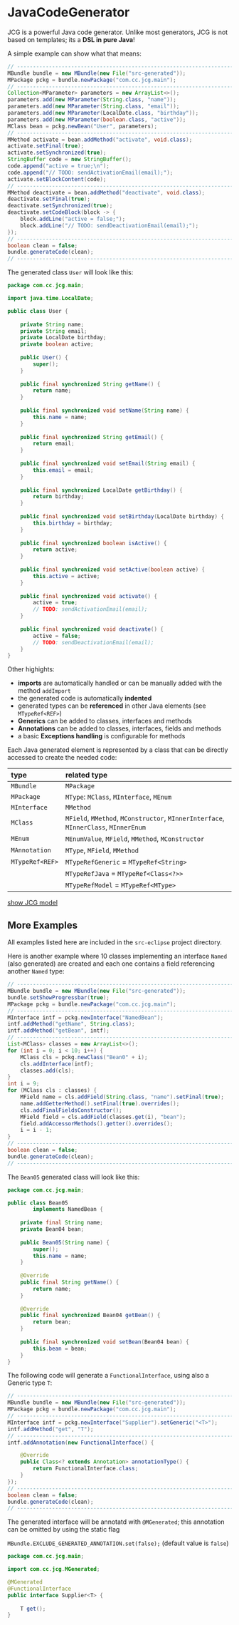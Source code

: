 # JavaCodeGenerator

JCG is a powerful Java code generator. 
Unlike most generators, JCG is not based on templates; its a **DSL in pure Java**!

A simple example can show what that means:

```java
// ----------------------------------------------------------------------------------
MBundle bundle = new MBundle(new File("src-generated"));
MPackage pckg = bundle.newPackage("com.cc.jcg.main");
// ----------------------------------------------------------------------------------
Collection<MParameter> parameters = new ArrayList<>();
parameters.add(new MParameter(String.class, "name"));
parameters.add(new MParameter(String.class, "email"));
parameters.add(new MParameter(LocalDate.class, "birthday"));
parameters.add(new MParameter(boolean.class, "active"));
MClass bean = pckg.newBean("User", parameters);
// ----------------------------------------------------------------------------------
MMethod activate = bean.addMethod("activate", void.class);
activate.setFinal(true);
activate.setSynchronized(true);
StringBuffer code = new StringBuffer();
code.append("active = true;\n");
code.append("// TODO: sendActivationEmail(email);");
activate.setBlockContent(code);
// ----------------------------------------------------------------------------------
MMethod deactivate = bean.addMethod("deactivate", void.class);
deactivate.setFinal(true);
deactivate.setSynchronized(true);
deactivate.setCodeBlock(block -> {
    block.addLine("active = false;");
    block.addLine("// TODO: sendDeactivationEmail(email);");
});
// ----------------------------------------------------------------------------------
boolean clean = false;
bundle.generateCode(clean);
// ----------------------------------------------------------------------------------
```

The generated class `User` will look like this:

```java
package com.cc.jcg.main;

import java.time.LocalDate;

public class User {
    
    private String name;
    private String email;
    private LocalDate birthday;
    private boolean active;
    
    public User() {
        super();
    }
    
    public final synchronized String getName() {
        return name;
    }
    
    public final synchronized void setName(String name) {
        this.name = name;
    }
    
    public final synchronized String getEmail() {
        return email;
    }
    
    public final synchronized void setEmail(String email) {
        this.email = email;
    }
    
    public final synchronized LocalDate getBirthday() {
        return birthday;
    }
    
    public final synchronized void setBirthday(LocalDate birthday) {
        this.birthday = birthday;
    }
    
    public final synchronized boolean isActive() {
        return active;
    }
    
    public final synchronized void setActive(boolean active) {
        this.active = active;
    }
    
    public final synchronized void activate() {
        active = true;
        // TODO: sendActivationEmail(email);
    }
    
    public final synchronized void deactivate() {
        active = false;
        // TODO: sendDeactivationEmail(email);
    }
}
```
Other highights:

* **imports** are automatically handled or can be manually added with the method `addImport`
* the generated code is automatically **indented**
* generated types can be **referenced** in other Java elements (see `MTypeRef<REF>`)
* **Generics** can be added to classes, interfaces and methods
* **Annotations** can be added to classes, interfaces, fields and methods
* a basic **Exceptions handling** is configurable for methods

Each Java generated element is represented by a class that can be directly accessed to create the needed code:

| type            | related type                                                                       
|:--------------- |:-------------------------------------------------------------------------
| `MBundle`       |  `MPackage`
| `MPackage`      |  `MType`: `MClass`, `MInterface`, `MEnum`
| `MInterface`    |  `MMethod`
| `MClass`        |  `MField`, `MMethod`, `MConstructor`, `MInnerInterface`, `MInnerClass`, `MInnerEnum`
| `MEnum`         |  `MEnumValue`, `MField`, `MMethod`, `MConstructor` 
| `MAnnotation`   |  `MType`, `MField`, `MMethod`
| `MTypeRef<REF>` |  `MTypeRefGeneric` = `MTypeRef<String>`
|                 |  `MTypeRefJava`    = `MTypeRef<Class<?>>`
|                 |  `MTypeRefModel`   = `MTypeRef<MType>`

[show JCG model](https://github.com/alecbigger/JavaCodeGenerator/blob/master/JCG/CodeGeneratorDSL.png)

## More Examples

All examples listed here are included in the `src-eclipse` project directory.

Here is another example where 10 classes implementing an interface `Named` (also generated) are created and each one contains a field referencing another `Named` type:

```java
// ----------------------------------------------------------------------------------
MBundle bundle = new MBundle(new File("src-generated"));
bundle.setShowProgressbar(true);
MPackage pckg = bundle.newPackage("com.cc.jcg.main");
// ----------------------------------------------------------------------------------
MInterface intf = pckg.newInterface("NamedBean");
intf.addMethod("getName", String.class);
intf.addMethod("getBean", intf);
// ----------------------------------------------------------------------------------
List<MClass> classes = new ArrayList<>();
for (int i = 0; i < 10; i++) {
    MClass cls = pckg.newClass("Bean0" + i);
    cls.addInterface(intf);
    classes.add(cls);
}
int i = 9;
for (MClass cls : classes) {
    MField name = cls.addField(String.class, "name").setFinal(true);
    name.addGetterMethod().setFinal(true).overrides();
    cls.addFinalFieldsConstructor();
    MField field = cls.addField(classes.get(i), "bean");
    field.addAccessorMethods().getter().overrides();
    i = i - 1;
}
// ----------------------------------------------------------------------------------
boolean clean = false;
bundle.generateCode(clean);
// ----------------------------------------------------------------------------------
```

The `Bean05` generated class will look like this:

```java
package com.cc.jcg.main;

public class Bean05
        implements NamedBean {
    
    private final String name;
    private Bean04 bean;
    
    public Bean05(String name) {
        super();
        this.name = name;
    }
    
    @Override
    public final String getName() {
        return name;
    }
    
    @Override
    public final synchronized Bean04 getBean() {
        return bean;
    }
    
    public final synchronized void setBean(Bean04 bean) {
        this.bean = bean;
    }
}
```

The following code will generate a `FunctionalInterface`, using also a Generic type `T`:

```java
// ----------------------------------------------------------------------------------
MBundle bundle = new MBundle(new File("src-generated"));
MPackage pckg = bundle.newPackage("com.cc.jcg.main");
// ----------------------------------------------------------------------------------
MInterface intf = pckg.newInterface("Supplier").setGeneric("<T>");
intf.addMethod("get", "T");
// ----------------------------------------------------------------------------------
intf.addAnnotation(new FunctionalInterface() {

    @Override
    public Class<? extends Annotation> annotationType() {
        return FunctionalInterface.class;
    }
});
// ----------------------------------------------------------------------------------
boolean clean = false;
bundle.generateCode(clean);
// ----------------------------------------------------------------------------------
```

The generated interface will be annotatd with `@MGenerated`; this annotation can be omitted by using the static flag

`MBundle.EXCLUDE_GENERATED_ANNOTATION.set(false);` (default value is `false`)

```java
package com.cc.jcg.main;

import com.cc.jcg.MGenerated;

@MGenerated
@FunctionalInterface
public interface Supplier<T> {
    
    T get();
}
```
